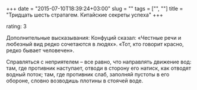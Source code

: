 +++
date = "2015-07-10T18:39:24+03:00"
slug = ""
tags = ["", ""]
title = "Тридцать шесть стратагем. Китайские секреты успеха"
+++

rating: 3

Дополнительные высказывания: Конфуций сказал: «Честные речи и любезный вид редко
сочетаются в людях». «Тот, кто говорит красно, редко бывает человечен».

Справляться с неприятелем – все равно, что направлять движение вод: там, где
противник наступает, отводи в сторону его натиск, как отводят водный поток; там,
где противник слаб, заполняй пустоты в его обороне, словно возводишь плотины в
стоячей воде.
